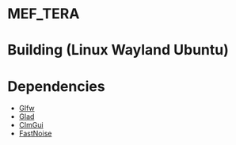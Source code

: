 # MEF_TERA

# Building (Linux Wayland Ubuntu)

# Dependencies
- [Glfw](https://www.glfw.org/)
- [Glad](https://glad.dav1d.de/)
- [CImGui](https://github.com/cimgui/cimgui)
- [FastNoise](https://github.com/Auburn/FastNoiseLite)

